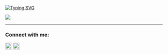 [![Typing SVG](https://readme-typing-svg.demolab.com?font=Fira+Code&weight=500&pause=1000&width=435&lines=Hi%2C+I'm+Artem+ )](https://git.io/typing-svg)

 ![](https://komarev.com/ghpvc/?username=ThugiOS&color=blueviolet)

___

### Connect with me:

[<img align="left" alt="Artem-Nikitin | LinkedIn" width="22px" src="https://cdn.simpleicons.org/linkedin/#0A66C2" />][linkedin]

[<img align="left" alt="Artem-Nikitin | Telegram" width="22px" src="https://cdn.simpleicons.org/telegram/#26A5E4" />][telegram]



[linkedin]: https://www.linkedin.com/in/artem-swift/
[telegram]: http://t.me/nikitin_ios

